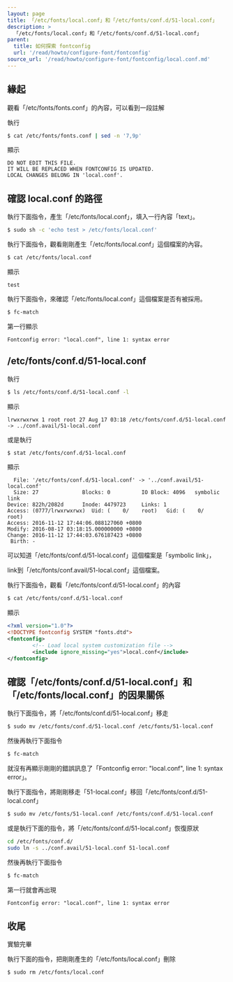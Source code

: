 ```yaml
---
layout: page
title: 「/etc/fonts/local.conf」和「/etc/fonts/conf.d/51-local.conf」
description: >
  「/etc/fonts/local.conf」和「/etc/fonts/conf.d/51-local.conf」
parent:
  title: 如何探索 fontconfig
  url: '/read/howto/configure-font/fontconfig'
source_url: '/read/howto/configure-font/fontconfig/local.conf.md'
---
```



## 緣起

觀看「/etc/fonts/fonts.conf」的內容，可以看到一段註解

執行

``` sh
$ cat /etc/fonts/fonts.conf | sed -n '7,9p'
```

顯示

```
DO NOT EDIT THIS FILE.
IT WILL BE REPLACED WHEN FONTCONFIG IS UPDATED.
LOCAL CHANGES BELONG IN 'local.conf'.
```

## 確認 local.conf 的路徑

執行下面指令，產生「/etc/fonts/local.conf」，填入一行內容「text」。

``` sh
$ sudo sh -c 'echo test > /etc/fonts/local.conf'
```

執行下面指令，觀看剛剛產生「/etc/fonts/local.conf」這個檔案的內容。

``` sh
$ cat /etc/fonts/local.conf
```

顯示

```
test
```

執行下面指令，來確認「/etc/fonts/local.conf」這個檔案是否有被採用。

``` sh
$ fc-match
```

第一行顯示

```
Fontconfig error: "local.conf", line 1: syntax error
```

## /etc/fonts/conf.d/51-local.conf

執行

``` sh
$ ls /etc/fonts/conf.d/51-local.conf -l
```

顯示

```
lrwxrwxrwx 1 root root 27 Aug 17 03:18 /etc/fonts/conf.d/51-local.conf -> ../conf.avail/51-local.conf
```

或是執行

``` sh
$ stat /etc/fonts/conf.d/51-local.conf
```

顯示

```
  File: '/etc/fonts/conf.d/51-local.conf' -> '../conf.avail/51-local.conf'
  Size: 27              Blocks: 0          IO Block: 4096   symbolic link
Device: 822h/2082d      Inode: 4479723     Links: 1
Access: (0777/lrwxrwxrwx)  Uid: (    0/    root)   Gid: (    0/    root)
Access: 2016-11-12 17:44:06.088127060 +0800
Modify: 2016-08-17 03:18:15.000000000 +0800
Change: 2016-11-12 17:44:03.676187423 +0800
 Birth: -
```

可以知道「/etc/fonts/conf.d/51-local.conf」這個檔案是「symbolic link」，

link到「/etc/fonts/conf.avail/51-local.conf」這個檔案。

執行下面指令，觀看「/etc/fonts/conf.d/51-local.conf」的內容

``` sh
$ cat /etc/fonts/conf.d/51-local.conf
```

顯示

``` xml
<?xml version="1.0"?>
<!DOCTYPE fontconfig SYSTEM "fonts.dtd">
<fontconfig>
        <!-- Load local system customization file -->
        <include ignore_missing="yes">local.conf</include>
</fontconfig>
```


## 確認「/etc/fonts/conf.d/51-local.conf」和「/etc/fonts/local.conf」的因果關係

執行下面指令，將「/etc/fonts/conf.d/51-local.conf」移走

``` sh
$ sudo mv /etc/fonts/conf.d/51-local.conf /etc/fonts/51-local.conf
```

然後再執行下面指令

``` sh
$ fc-match
```

就沒有再顯示剛剛的錯誤訊息了「Fontconfig error: "local.conf", line 1: syntax error」。

執行下面指令，將剛剛移走「51-local.conf」移回「/etc/fonts/conf.d/51-local.conf」

``` sh
$ sudo mv /etc/fonts/51-local.conf /etc/fonts/conf.d/51-local.conf
```

或是執行下面的指令，將「/etc/fonts/conf.d/51-local.conf」恢復原狀

``` sh
cd /etc/fonts/conf.d/
sudo ln -s ../conf.avail/51-local.conf 51-local.conf
```

然後再執行下面指令

``` sh
$ fc-match
```

第一行就會再出現

```
Fontconfig error: "local.conf", line 1: syntax error
```

## 收尾

實驗完畢

執行下面的指令，把剛剛產生的「/etc/fonts/local.conf」刪除

``` sh
$ sudo rm /etc/fonts/local.conf
```
